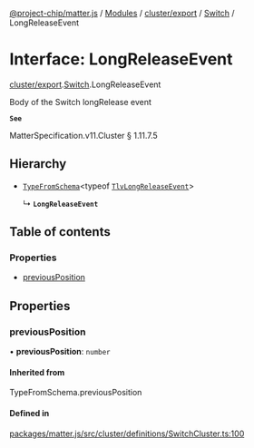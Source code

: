 [@project-chip/matter.js](../README.md) / [Modules](../modules.md) / [cluster/export](../modules/cluster_export.md) / [Switch](../modules/cluster_export.Switch.md) / LongReleaseEvent

# Interface: LongReleaseEvent

[cluster/export](../modules/cluster_export.md).[Switch](../modules/cluster_export.Switch.md).LongReleaseEvent

Body of the Switch longRelease event

**`See`**

MatterSpecification.v11.Cluster § 1.11.7.5

## Hierarchy

- [`TypeFromSchema`](../modules/tlv_export.md#typefromschema)\<typeof [`TlvLongReleaseEvent`](../modules/cluster_export.Switch.md#tlvlongreleaseevent)\>

  ↳ **`LongReleaseEvent`**

## Table of contents

### Properties

- [previousPosition](cluster_export.Switch.LongReleaseEvent.md#previousposition)

## Properties

### previousPosition

• **previousPosition**: `number`

#### Inherited from

TypeFromSchema.previousPosition

#### Defined in

[packages/matter.js/src/cluster/definitions/SwitchCluster.ts:100](https://github.com/project-chip/matter.js/blob/2d9f2165d2672864fda3496a6d0d5f93597f82c6/packages/matter.js/src/cluster/definitions/SwitchCluster.ts#L100)
